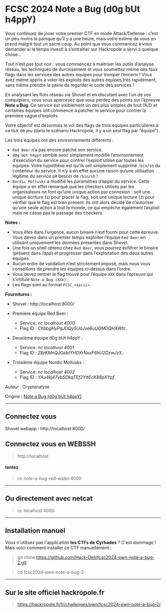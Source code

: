 # FCSC 2024 Note a Bug (d0g bUt h4ppY)

Vous continuez de jouer votre premier CTF en mode Attack/Defense : c’est un peu moins la panique qu’il y a une heure, mais votre estime de vous en prend malgré tout un sacré coup. Au point que vous commencez à vous demander si le temps investi à s’entraîner sur Hackropole a servi à quelque chose…

Tout n’est pas tout noir : vous commencez à maitriser les outils d’analyse réseau, les techniques de durcissement et vous soumettez même des faux flags dans les services des autres équipes pour tromper l’ennemi ! Vous avez même appris à voler les exploits des autres équipes très rapidement, sans même prendre la peine de regarder le code des services !

En analysant les flots réseau via Shovel et en discutant avec l’un de vos coéquipiers, vous vous apercevez que vous perdez des points sur l’épreuve **Note a Bug**. Ce service est visiblement un des plus simples de tout l’A/D et certaines équipes ont commencé à patcher le service pour contrer la première vague d’exploits.

Votre objectif est désormais le vol des flags de trois équipes particulières à ce tick de jeu (dans le scénario Hackropole, il y a un seul flag par “équipe”).

Les trois équipes ont des environnements différents :

- ```Red Beer``` n’a pas encore patché son service.
- ```d0g bUt h4ppY``` semble avoir simplement modifié l’environnement d’exécution du service pour contrer l’exploit utilisé par toutes les équipes. Votre hypothèse est qu’ils ont simplement supprimé ```/bin/sh``` du conteneur du service. Il n’y a en effet aucune raison qu’une utilisation légitime du service ait besoin de ```/bin/sh``` !
- ```Nordic Mollusks``` a modifié les paramètres d’appel du service. Cette équipe a en effet remarqué que les checkers utilisés par les organisateurs ne font qu’une unique action par connexion : soit une unique écriture (```1```) pour placer le flag, soit une unique lecture (```2```) pour vérifier que le flag est bien présent. Ils ont alors décidé de n’autoriser qu’une seule action à tout le monde, ce qui empêche également l’exploit mais ne casse pas le passage des checkers.


**Notes :**

- Vous êtes dans l’urgence, aucun binaire n’est fourni pour cette épreuve. Vous devez dans un premier temps exploiter l’équipe ```Red Beer``` en utilisant uniquement les données présentes dans Shovel.
- Une fois un shell obtenu chez ```Red Beer```, vous pourrez exfiltrer le binaire (présent dans */app*) et progresser dans l’exploitation des deux autres équipes.
- Aucun ordre de validation n’est strictement imposé, mais nous vous conseillons de prendre les équipes ci-dessus dans l’ordre.
- Vous devez rentrer le flag trouvé pour l’équipe ```XXX``` dans l’épreuve qui s’intitule ```Note a Bug (XXX)```.
- Les flags sont au format ```FCSC_<ascii>```.

**Fournitures :**

- Shovel : http://localhost:8000/

- Première équipe Red Beer :
    - Service: *nc localhost 4000*
    - Flag ID : *ChbbgHyPqJDQy5UaJve6uUGMDQHXWtc*.
- Deuxième équipe d0g bUt h4ppY :
    - Service: *nc localhost 4001*
    - Flag ID : *ZBrKMnQJGebtYHDXrNxxF6hU2DzwJzX*.
- Troisième équipe Nordic Mollusks :
    - Service: *nc localhost 4002*
    - Flag ID : *YAu4kj47vbSDkqTEf2YttEcK88pXYpf*.


Auteur : Cryptanalyse

Origine : [Note a Bug (d0g bUt h4ppY)](https://hackropole.fr/fr/challenges/pwn/fcsc2024-pwn-note-a-bug-2/)


-----------
## Connectez vous
Shovel webapp : http://localhost:8000/

## Connectez vous en WEBSSH
> http://localhost

#### tentez 
> nc note-a-bug-red-water:4000

-----------

## Ou directement avec netcat
> nc localhost 4000


-----------

## Installation manuel
Vous n'utilisez pas l'application **les CTFs de Cyrhades** ? C'est dommage !
Mais voici comment installer ce CTF manuellement :

> git clone https://github.com/Hack-Oeil/fcsc2024-pwn-note-a-bug-2.git

> cd fcsc2024-pwn-note-a-bug-2


-----------

## Sur le site officiel hackropole.fr
> https://hackropole.fr/fr/challenges/pwn/fcsc2024-pwn-note-a-bug-2/